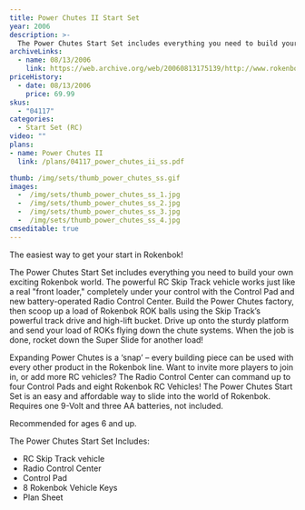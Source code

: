 ```yaml
---
title: Power Chutes II Start Set
year: 2006
description: >-
  The Power Chutes Start Set includes everything you need to build your own exciting Rokenbok world. The powerful RC Skip Track vehicle works just like a real "front loader," completely under your control with the Control Pad and new battery-operated Radio Control Center. Build the Power Chutes factory, then scoop up a load of Rokenbok ROK balls using the Skip Track’s powerful track drive and high-lift bucket.
archiveLinks:
  - name: 08/13/2006
    link: https://web.archive.org/web/20060813175139/http://www.rokenbok.com/catalog/04117_pd_ss_powerchutes.html
priceHistory:
  - date: 08/13/2006
    price: 69.99
skus:
  - "04117"
categories: 
  - Start Set (RC)
video: ""
plans:
- name: Power Chutes II
  link: /plans/04117_power_chutes_ii_ss.pdf

thumb: /img/sets/thumb_power_chutes_ss.gif
images:
  -  /img/sets/thumb_power_chutes_ss_1.jpg
  -  /img/sets/thumb_power_chutes_ss_2.jpg
  -  /img/sets/thumb_power_chutes_ss_3.jpg
  -  /img/sets/thumb_power_chutes_ss_4.jpg
cmseditable: true
---
```

The easiest way to get your start in Rokenbok!

The Power Chutes Start Set includes everything you need to build your own exciting Rokenbok world. The powerful RC Skip Track vehicle works just like a real "front loader," completely under your control with the Control Pad and new battery-operated Radio Control Center. Build the Power Chutes factory, then scoop up a load of Rokenbok ROK balls using the Skip Track’s powerful track drive and high-lift bucket. Drive up onto the sturdy platform and send your load of ROKs flying down the chute systems. When the job is done, rocket down the Super Slide for another load!

Expanding Power Chutes is a ‘snap’ – every building piece can be used with every other product in the Rokenbok line. Want to invite more players to join in, or add more RC vehicles? The Radio Control Center can command up to four Control Pads and eight Rokenbok RC Vehicles! The Power Chutes Start Set is an easy and affordable way to slide into the world of Rokenbok. Requires one 9-Volt and three AA batteries, not included.

Recommended for ages 6 and up.

The Power Chutes Start Set Includes:
- RC Skip Track vehicle
- Radio Control Center
- Control Pad
- 8 Rokenbok Vehicle Keys
- Plan Sheet
